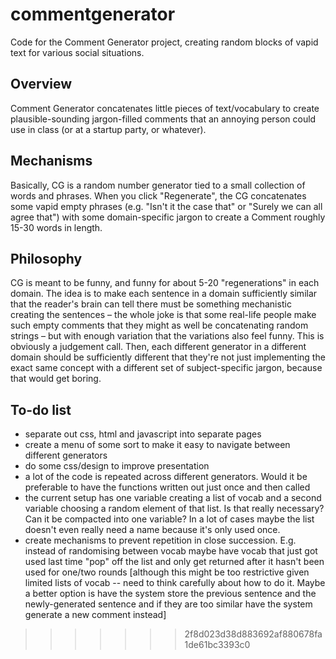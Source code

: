 # commentgenerator
Code for the Comment Generator project, creating random blocks of vapid text for various social situations.

## Overview

Comment Generator concatenates little pieces of text/vocabulary to create plausible-sounding jargon-filled comments that an annoying person could use in class (or at a startup party, or whatever).

## Mechanisms

Basically, CG is a random number generator tied to a small collection of words and phrases. When you click "Regenerate", the CG concatenates some vapid empty phrases (e.g. "Isn't it the case that" or "Surely we can all agree that") with some domain-specific jargon to create a Comment roughly 15-30 words in length.

## Philosophy

CG is meant to be funny, and funny for about 5-20 "regenerations" in each domain. The idea is to make each sentence in a domain sufficiently similar that the reader's brain can tell there must be something mechanistic creating the sentences – the whole joke is that some real-life people make such empty comments that they might as well be concatenating random strings – but with enough variation that the variations also feel funny. This is obviously a judgement call. Then, each different generator in a different domain should be sufficiently different that they're not just implementing the exact same concept with a different set of subject-specific jargon, because that would get boring.

##  To-do list

- separate out css, html and javascript into separate pages
- create a menu of some sort to make it easy to navigate between different generators
- do some css/design to improve presentation
- a lot of the code is repeated across different generators. Would it be preferable to have the functions written out just once and then called 
- the current setup has one variable creating a list of vocab and a second variable choosing a random element of that list. Is that really necessary? Can it be compacted into one variable? In a lot of cases maybe the list doesn't even really need a name because it's only used once.
- create mechanisms to prevent repetition in close succession. E.g. instead of randomising between vocab maybe have vocab that just got used last time "pop" off the list and only get returned after it hasn't been used for one/two rounds [although this might be too restrictive given limited lists of vocab -- need to think carefully about how to do it. Maybe a better option is have the system store the previous sentence and the newly-generated sentence and if they are too similar have the system generate a new comment instead]
>>>>>>> 2f8d023d38d883692af880678fa1de61bc3393c0
